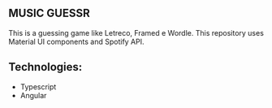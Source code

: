 ## MUSIC GUESSR

This is a guessing game like Letreco, Framed e Wordle. This repository uses Material UI components and Spotify API.

## Technologies:
- Typescript
- Angular
